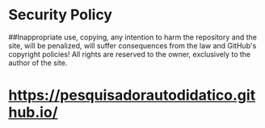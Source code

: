 # Security Policy

##Inappropriate use, copying, any intention to harm the repository and the site, will be penalized, will suffer consequences from the law and GitHub's copyright policies!
All rights are reserved to the owner, exclusively to the author of the site.

# https://pesquisadorautodidatico.github.io/
